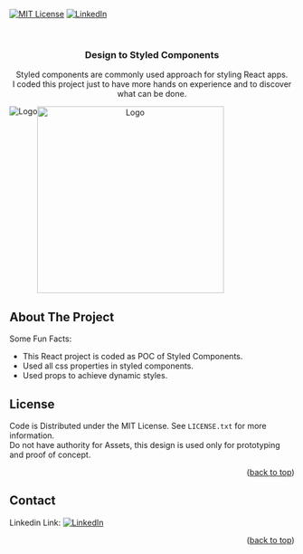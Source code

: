 <div id="top"></div>


[![MIT License][license-shield]][license-url]
[![LinkedIn][linkedin-shield]][linkedin-url]



<!-- PROJECT LOGO -->
<br />
<div align="center">
  
  <h3 align="center">Design to Styled Components</h3>

  <p align="center">
    Styled components are commonly used approach for styling React apps. <br/>
    I coded this project just to have more hands on experience and to discover what can be done.
  </p>
  <div align="center">
  <div style="display: flex;">
    <img style="max-width:400px; height:auto;" src="https://github.com/alperenkarate/react-styled-components/blob/master/app1.png" style="max-width: 300px" alt="Logo">
       <img style="height:auto; width:330px;" src="https://github.com/alperenkarate/react-styled-components/blob/master/app2.png" alt="Logo">
  </div>
</div>
</div>

<!-- ABOUT THE PROJECT -->
## About The Project

Some Fun Facts:
* This React project is coded as POC of Styled Components.
* Used all css properties in styled components.
* Used props to achieve dynamic styles.



<!-- LICENSE -->
## License

Code is Distributed under the MIT License. See `LICENSE.txt` for more information. <br/>
Do not have authority for Assets, this design is used only for prototyping and proof of concept.

<p align="right">(<a href="#top">back to top</a>)</p>



<!-- CONTACT -->
## Contact


 Linkedin Link: [![LinkedIn][linkedin-shield]][linkedin-url]

<p align="right">(<a href="#top">back to top</a>)</p>



<!-- MARKDOWN LINKS & IMAGES -->

[license-shield]: https://img.shields.io/github/license/othneildrew/Best-README-Template.svg?style=for-the-badge
[license-url]: https://github.com/othneildrew/Best-README-Template/blob/master/LICENSE.txt
[linkedin-shield]: https://img.shields.io/badge/-LinkedIn-black.svg?style=for-the-badge&logo=linkedin&colorB=555
[linkedin-url]: https://linkedin.com/in/alperenkarate
[product-screenshot]: images/screenshot.png
